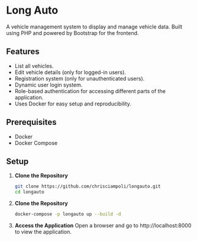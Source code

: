 # Long Auto

A vehicle management system to display and manage vehicle data. Built using PHP and powered by Bootstrap for the frontend.

## Features

- List all vehicles.
- Edit vehicle details (only for logged-in users).
- Registration system (only for unauthenticated users).
- Dynamic user login system.
- Role-based authentication for accessing different parts of the application.
- Uses Docker for easy setup and reproducibility.

## Prerequisites

- Docker
- Docker Compose

## Setup

1. **Clone the Repository**

   ```bash
   git clone https://github.com/chrisciampoli/longauto.git
   cd longauto

2. **Clone the Repository**

   ```bash
   docker-compose -p longauto up --build -d

1. **Access the Application**
    Open a browser and go to http://localhost:8000 to view the application.